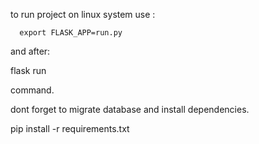  to run project on linux system use :
 
      export FLASK_APP=run.py
      
 and after:
 
  flask run

command.

dont forget to migrate database and install dependencies.

pip install -r requirements.txt
